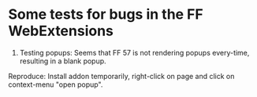 #  Some tests for bugs in the FF WebExtensions

1. Testing popups: Seems that FF 57 is not rendering popups every-time, resulting in a blank popup.

 Reproduce: Install addon temporarily, right-click on page and click on context-menu "open popup".
